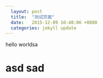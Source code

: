 ```yaml
---
  layout: post
  title:  "测试页面"
  date:   2015-12-09 10:40:06 +0800
  categories: jekyll update
---
```


hello worldsa

# asd sad 
